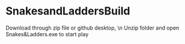 # SnakesandLaddersBuild
 
Download through zip file or github desktop, \n
Unzip folder and open Snakes&Ladders.exe to start play
